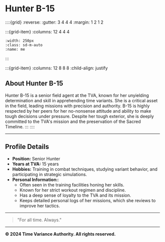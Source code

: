 # **Hunter B-15**

::::{grid}
:reverse:
:gutter: 3 4 4 4
:margin: 1 2 1 2

:::{grid-item}
:columns: 12 4 4 4

```{image} /img/employee-3.png
:width: 250px
:class: sd-m-auto
:name: me
```

:::

:::{grid-item}
:columns: 12 8 8 8
:child-align: justify

## **About Hunter B-15**

Hunter B-15 is a senior field agent at the TVA, known for her unyielding determination and skill in apprehending time variants. She is a critical asset in the field, leading missions with precision and authority. B-15 is highly respected by her peers for her no-nonsense attitude and ability to make tough decisions under pressure. Despite her tough exterior, she is deeply committed to the TVA's mission and the preservation of the Sacred Timeline.
:::
::::

---

## **Profile Details**

- **Position:** Senior Hunter
- **Years at TVA:** 15 years
- **Hobbies:** Training in combat techniques, studying variant behavior, and participating in strategic simulations.
- **Personal Information:**:
  - Often seen in the training facilities honing her skills.
  - Known for her strict workout regimen and discipline.
  - Has a deep sense of loyalty to the TVA and its mission.
  - Keeps detailed personal logs of her missions, which she reviews to improve her tactics.

---

> "For all time. Always."

---

**© 2024 Time Variance Authority. All rights reserved.**
